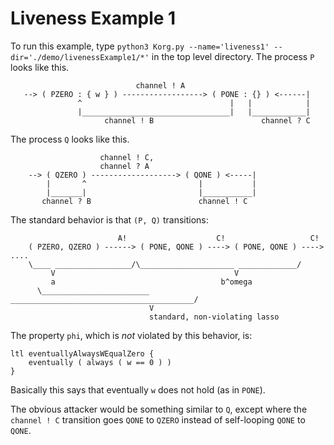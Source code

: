 # Liveness Example 1
To run this example, type `python3 Korg.py --name='liveness1' --dir='./demo/livenessExample1/*'` in the top level directory.
The process `P` looks like this.

````
                            channel ! A
   --> ( PZERO : { w } ) ------------------> ( PONE : {} ) <------|
               ^                                 |   |            |
               |_________________________________|   |____________|
                     channel ! B                        channel ? C
````

The process `Q` looks like this.

````                
					channel ! C,
					channel ? A
	--> ( QZERO ) -------------------> ( QONE ) <-----|
	    |       ^                         |           |
	    |_______|                         |___________|
	   channel ? B                        channel ! C
````

The standard behavior is that `(P, Q)` transitions:

````
                        A!                    C!                   C!
	( PZERO, QZERO ) ------> ( PONE, QONE ) ----> ( PONE, QONE ) ----> ....
	\____ _________________/\_____________________ _____________/
	     V                                        V
	     a                                     b^omega
	  \________________________ _________________________________________/
	                           V
	                           standard, non-violating lasso
````
The property `phi`, which is *not* violated by this behavior, is:
````
ltl eventuallyAlwaysWEqualZero {
	eventually ( always ( w == 0 ) )
}
````
Basically this says that eventually `w` does not hold (as in `PONE`).

The obvious attacker would be something similar to `Q`, except where the `channel ! C` transition goes `QONE` to `QZERO` instead of self-looping `QONE` to `QONE`.